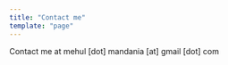 ```yaml
---
title: "Contact me"
template: "page"
---
```


Contact me at mehul [dot] mandania [at] gmail [dot] com
